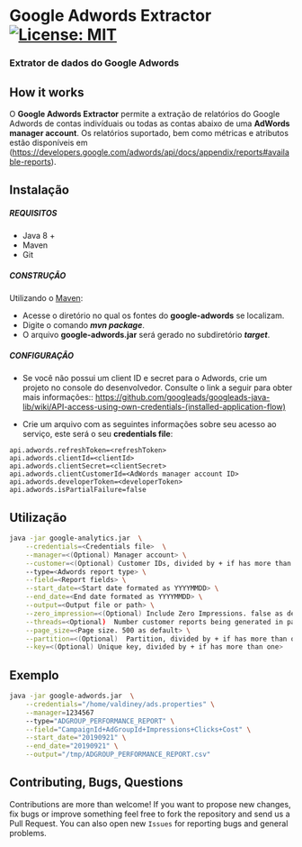 # Google Adwords Extractor [![License: MIT](https://img.shields.io/badge/License-MIT-yellow.svg)](https://opensource.org/licenses/MIT)
### Extrator de dados do Google Adwords

## How it works

O **Google Adwords Extractor** permite a extração de relatórios do Google Adwords de contas indivíduais ou todas as contas abaixo de uma **AdWords manager account**. Os relatórios suportado, bem como métricas e atributos estão disponíveis em (https://developers.google.com/adwords/api/docs/appendix/reports#available-reports).

## Instalação

##### REQUISITOS

- Java 8 +
- Maven
- Git

##### CONSTRUÇÃO

Utilizando o [Maven](https://maven.apache.org/):

- Acesse o diretório no qual os fontes do **google-adwords** se localizam.
- Digite o comando _**mvn package**_.
- O arquivo **google-adwords.jar** será gerado no subdiretório **_target_**.

##### CONFIGURAÇÂO

* Se você não possui um client ID e secret para o Adwords, crie um projeto no console do desenvolvedor. Consulte o link a seguir para obter mais informações:: https://github.com/googleads/googleads-java-lib/wiki/API-access-using-own-credentials-(installed-application-flow)

* Crie um arquivo com as seguintes informações sobre seu acesso ao serviço, este será o seu **credentials file**:

```
api.adwords.refreshToken=<refreshToken>
api.adwords.clientId=<clientId>
api.adwords.clientSecret=<clientSecret>
api.adwords.clientCustomerId=<AdWords manager account ID>
api.adwords.developerToken=<developerToken>
api.adwords.isPartialFailure=false
```

## Utilização

```bash
java -jar google-analytics.jar  \
	--credentials=<Credentials file>  \
	--manager=<(Optional) Manager account> \
	--customer=<(Optional) Customer IDs, divided by + if has more than one>
	--type=<Adwords report type> \
	--field=<Report fields> \
	--start_date=<Start date formated as YYYYMMDD> \
	--end_date=<End date formated as YYYYMMDD> \
	--output=<Output file or path> \
	--zero_impression=<(Optional) Include Zero Impressions. false as default> \
	--threads=<Optional)  Number customer reports being generated in parallel. 5 as default> \
	--page_size=<Page size. 500 as default> \
	--partition=<(Optional)  Partition, divided by + if has more than one> \
	--key=<(Optional) Unique key, divided by + if has more than one>
```

## Exemplo

```bash
java -jar google-adwords.jar  \
	--credentials="/home/valdiney/ads.properties" \
	--manager=1234567
	--type="ADGROUP_PERFORMANCE_REPORT" \
	--field="CampaignId+AdGroupId+Impressions+Clicks+Cost" \
	--start_date="20190921" \
	--end_date="20190921" \
	--output="/tmp/ADGROUP_PERFORMANCE_REPORT.csv"
```

## Contributing, Bugs, Questions
Contributions are more than welcome! If you want to propose new changes, fix bugs or improve something feel free to fork the repository and send us a Pull Request. You can also open new `Issues` for reporting bugs and general problems.
